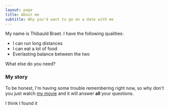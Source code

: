 ```yaml
---
layout: page
title: About me
subtitle: Why you'd want to go on a date with me
---
```


My name is Thibauld Braet. I have the following qualities:

- I can run long distances
- I can eat a lot of food
- Everlasting balance between the two

What else do you need?

### My story

To be honest, I'm having some trouble remembering right now, so why don't you just watch [my movie](https://en.wikipedia.org/wiki/The_Princess_Bride_%28film%29) and it will answer **all** your questions.

I think I found it
